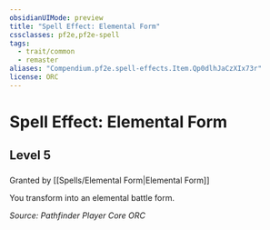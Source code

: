 ```yaml
---
obsidianUIMode: preview
title: "Spell Effect: Elemental Form"
cssclasses: pf2e,pf2e-spell
tags:
  - trait/common
  - remaster
aliases: "Compendium.pf2e.spell-effects.Item.Qp0dlhJaCzXIx73r"
license: ORC
---
```

# Spell Effect: Elemental Form
## Level 5
### 






Granted by [[Spells/Elemental Form|Elemental Form]]

You transform into an elemental battle form.

*Source: Pathfinder Player Core*
*ORC*